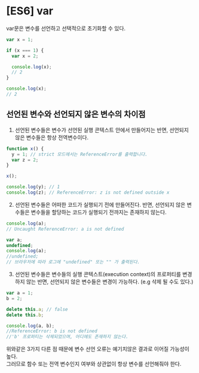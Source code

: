# [ES6] var

var문은 변수를 선언하고 선택적으로 초기화할 수 있다.

```js
var x = 1;

if (x === 1) {
  var x = 2;

  console.log(x);
  // 2
}

console.log(x);
// 2
```

## 선언된 변수와 선언되지 않은 변수의 차이점

1. 선언된 변수들은 변수가 선언된 실행 콘텍스트 안에서 만들어지는 반면, 선언되지 않은 변수들은 항상 전역변수이다.

```js
function x() {
  y = 1; // strict 모드에서는 ReferenceError를 출력합니다.
  var z = 2;
}

x();

console.log(y); // 1
console.log(z); // ReferenceError: z is not defined outside x
```

2. 선언된 변수들은 어떠한 코드가 실행되기 전에 만들어진다. 반면, 선언되지 않은 변수들은 변수들을 할당하는 코드가 실행되기 전까지는 존재하지 않는다.

```js
console.log(a);
// Uncaught ReferenceError: a is not defined
```

```js
var a;
undefined;
console.log(a);
//undefined;
// 브라우저에 따라 로그에 "undefined" 또는 "" 가 출력된다.
```

3. 선언된 변수들은 변수들의 실행 콘텍스트(execution context)의 프로퍼티를 변경하지 않는 반면, 선언되지 않은 변수들은 변경이 가능하다. (e.g 삭제 될 수도 있다.)

```js
var a = 1;
b = 2;

delete this.a; // false
delete this.b;

console.log(a, b);
//ReferenceError: b is not defined
//'b' 프로퍼티는 삭제되었으며, 어디에도 존재하지 않는다.
```

위와같은 3가지 다른 점 때문에 변수 선언 오류는 예기치않은 결과로 이어질 가능성이 높다.  
그러므로 함수 또는 전역 변수인지 여부와 상관없이 항상 변수를 선언해줘야 한다.
